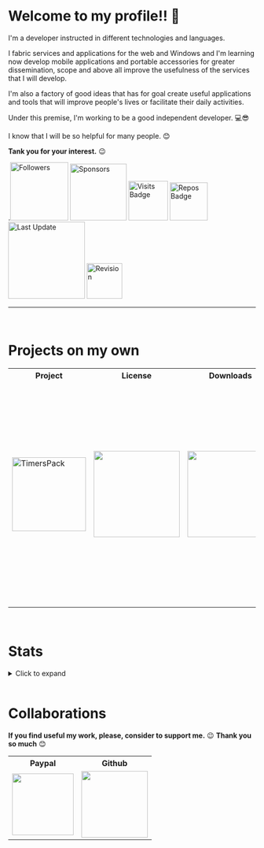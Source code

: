 # Welcome to my profile!! 👋

I'm a developer instructed in different technologies and languages. 

I fabric services and applications for the web and Windows and I'm learning now develop mobile applications and portable accessories for greater dissemination, scope and above all improve the usefulness of the services that I will develop.

I'm also a factory of good ideas that has for goal create useful applications and tools that will improve people's lives or facilitate their daily activities.

Under this premise, I'm working to be a good independent developer. 💻😎

I know that I will be so helpful for many people. 😊

**Tank you for your interest.** 😉 

.<a href="https://github.com/Astorcamon?tab=followers"><img src="https://img.shields.io/github/followers/Astorcamon?label=Followers&style=social" alt="Followers" width=118/></a>
<a href="https://github.com/sponsors/Astorcamon"><img src="https://img.shields.io/github/sponsors/Astorcamon?label=Sponsors&style=social" alt="Sponsors" width=115/></a>
<img src="https://badges.pufler.dev/visits/Astorcamon/Astorcamon?style=social" alt="Visits Badge" width=80/>
<img src="https://badges.pufler.dev/repos/Astorcamon?style=social" alt="Repos Badge" width=77/>
<img src="https://badges.pufler.dev/updated/Astorcamon/Astorcamon?style=social" alt="Last Update" width=156/>
<img src="https://img.shields.io/badge/Rev-0.2-FFFFFF?style=social" alt="Revision" width=72/>

------------------------------------

<br/>

# Projects on my own

<Table>
    <th>Project</th>
    <th>License</th>
    <th>Downloads</th>
    <th>Stats</th>
  <tr>
    <td><a href="https://github.com/Astorcamon/TimersPack"><img src="https://img.shields.io/badge/TimersPack-private-blue?color=red&labelColor=blue" alt="TimersPack" width=150/></a></td>
    <td><a href="https://github.com/Astorcamon/TimersPack/blob/main/LICENSE"><img src="https://img.shields.io/github/license/Astorcamon/TimersPack" width=175/></a></td>
    <td><a href="https://github.com/Astorcamon/TimersPack"><img src="https://img.shields.io/github/downloads/Astorcamon/Astorcamon/total" width=175/></a></td> 
    <td>
        <a href="https://github.com/Astorcamon?tab=repositories"><img src="https://img.shields.io/github/stars/Astorcamon/TimersPack?style=social" alt="Stars" width=150/></a>
        <br/>
        <a href="https://github.com/Astorcamon/TimersPack/network/members"><img src="https://img.shields.io/github/forks/Astorcamon/TimersPack?style=social" alt="Forks" width=150/></a>
        <br/>
        <a href="https://github.com/Astorcamon/TimersPack/watchers"><img src="https://img.shields.io/github/watchers/Astorcamon/TimersPack?label=Watch&style=social" alt="Watchers" width=150/></a>
   </td>    
  </tr>
</table>

<br/>

# Stats
<details>
    <summary>Click to expand</summary>
<table>
    <tr>      
        <td rowspan=2 width="50%"><img src="https://metrics.lecoq.io/Astorcamon" alt="GitHub metrics"/></td>    
        <td><img src="https://github-readme-stats.vercel.app/api?username=Astorcamon&show_icons=true&count_private=true&theme=tokyonight&title_color=e1ba6b&text_color=d8686a&icon_color=e1ba6b&bg_color=00000000" alt="GitHub stats"/></td>
        <td rowspan=2 valign="top">
            <a href="https://github.com/ryo-ma/github-profile-trophy"><img src="https://github-profile-trophy.vercel.app/?username=Astorcamon&row=50&column=1&no-bg=true&theme=onedark&rank=SECRET,SSS,SS,S,AAA,AA,A,B,C" alt="trophy"/></a>
        </td>
    </tr>
    <tr><td><img src="https://github-readme-streak-stats.herokuapp.com/?user=Astorcamon&background=00000000&ring=e1ba6b&sideNums=d8686a&sideLabels=d8686a&currStreakLabel=e1ba6b&currStreakNum=0f80c0&fire=e1ba6b&dates=0f80c0" alt="GitHub streak stats"/></td></tr>    
</table>
</details>

<br/>

# Collaborations
**If you find useful my work, please, consider to support me.** 😉
**Thank you so much** 😊

<Table>
   <th>Paypal</th>
   <th>Github</th>
  <tr>
    <td><a href="https://www.paypal.com/donate?hosted_button_id=P2C76DEXQEEFQ"><img src="https://img.shields.io/badge/Donate-blue?style=flat&logo=paypal" width="125"/></a></td>
    <td><a href="https://github.com/sponsors/Astorcamon"><img src="https://img.shields.io/badge/Sponsor-404040?style=flat&logo=GitHub-Sponsors" width="135"/></a></td>    
  </tr>
</table>

